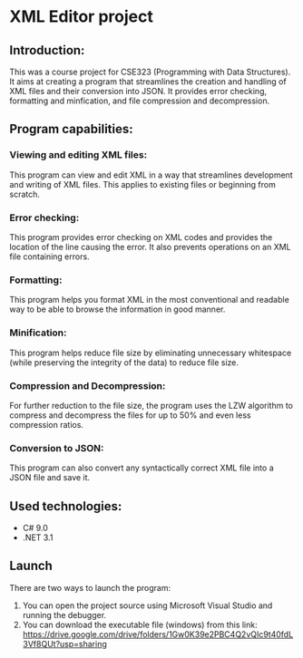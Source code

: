 # XML Editor project

## Introduction:
This was a course project for CSE323 (Programming with Data Structures). It aims at creating a program that streamlines the creation and handling of XML files and their conversion into JSON.
It provides error checking, formatting and minfication, and file compression and decompression.

## Program capabilities:

### Viewing and editing XML files:
This program can view and edit XML in a way that streamlines development and writing of XML files.
This applies to existing files or beginning from scratch.

### Error checking:
This program provides error checking on XML codes and provides the location of the line causing the error.
It also prevents operations on an XML file containing errors.

### Formatting:
This program helps you format XML in the most conventional and readable way to be able to browse the information in good manner.

### Minification:
This program helps reduce file size by eliminating unnecessary whitespace (while preserving the integrity of the data) to reduce file size.

### Compression and Decompression:
For further reduction to the file size, the program uses the LZW algorithm to compress and decompress the files for up to 50% and even less compression ratios.

### Conversion to JSON:
This program can also convert any syntactically correct XML file into a JSON file and save it.

## Used technologies:
- C# 9.0
- .NET 3.1

## Launch
There are two ways to launch the program:
1. You can open the project source using Microsoft Visual Studio and running the debugger.
2. You can download the executable file (windows) from this link: https://drive.google.com/drive/folders/1Gw0K39e2PBC4Q2vQIc9t40fdL3Vf8QUt?usp=sharing
